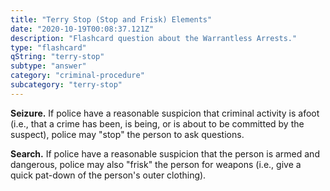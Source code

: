 ```yaml
---
title: "Terry Stop (Stop and Frisk) Elements"
date: "2020-10-19T00:08:37.121Z"
description: "Flashcard question about the Warrantless Arrests."
type: "flashcard"
qString: "terry-stop"
subtype: "answer"
category: "criminal-procedure"
subcategory: "terry-stop"
---
```


<b>Seizure.</b> If police have a reasonable suspicion that criminal activity is afoot (i.e., that a crime has been, is being, or is about to be committed by the suspect), police may "stop" the person to ask questions.

<b>Search.</b> If police have a reasonable suspicion that the person is armed and dangerous, police may also "frisk" the person for weapons (i.e., give a quick pat-down of the person's outer clothing).